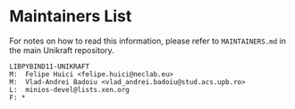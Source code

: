 Maintainers List
================

For notes on how to read this information, please refer to `MAINTAINERS.md` in
the main Unikraft repository.

	LIBPYBIND11-UNIKRAFT
	M:	Felipe Huici <felipe.huici@neclab.eu>
	M:	Vlad-Andrei Badoiu <vlad_andrei.badoiu@stud.acs.upb.ro>
	L:	minios-devel@lists.xen.org
	F: *
